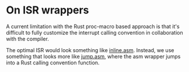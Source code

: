 # On ISR wrappers

A current limitation with the Rust proc-macro based approach is that it's difficult to fully customize the interrupt calling convention in collaboration with the compiler.

The optimal ISR would look something like [inline.asm](inline.asm). Instead, we use something that looks more like [jump.asm](jump.asm), where the asm wrapper jumps into a Rust calling convention function.
